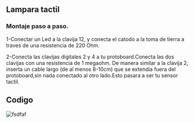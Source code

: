 ## Lampara tactil

### Montaje paso a paso.

1-Conectar un Led a la clavija 12, y conecta el catodo a la toma de tierra a traves de una resistencia de 220 Ohm.

2-Conecta las clavijas digitales 2 y 4 a tu protoboard.Conecta las dos clavijas con una resistencia de 1 megaohm. De manera similar a la clavija 2, inserta un cable largo 
(de al menos 8-10cm) que se extendia fuera del protoboard,sin nada conectado al otro lado.Esto pasara a ser tu sensor tactil.

## Codigo
![fsdfaf](https://github.com/aRnAu1012/arduino./blob/main/codigo%20Lampara%20Tactil)
